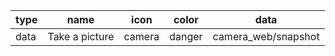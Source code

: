 type      |name           |icon       |color |data 
----------|---------------|-----------|------|------------------------
data      |Take a picture |camera     |danger|camera_web/snapshot